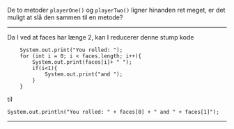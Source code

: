 De to metoder `playerOne()` og `playerTwo()` ligner hinanden ret meget, er det muligt at slå den sammen til en metode?

---

Da I ved at faces har længe 2, kan I reducerer denne stump kode

        System.out.print("You rolled: ");
        for (int i = 0; i < faces.length; i++){
            System.out.print(faces[i]+ " ");
            if(i<1){
                System.out.print("and ");
            }
        }

til 

    System.out.println("You rolled: " + faces[0] + " and " + faces[1]");

---
